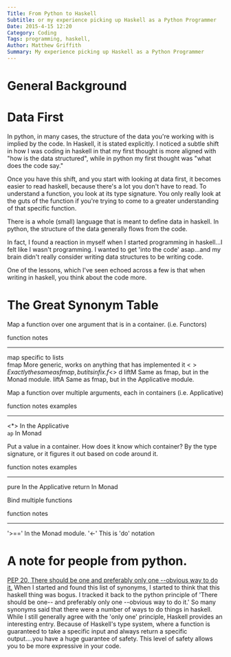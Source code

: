 ```yaml
---
Title: From Python to Haskell
Subtitle: or my experience picking up Haskell as a Python Programmer
Date: 2015-4-15 12:20
Category: Coding
Tags: programming, haskell, 
Author: Matthew Griffith
Summary: My experience picking up Haskell as a Python Programmer
---
```


# General Background

# Data First
In python, in many cases,  the structure of the data you're working with is implied by the code.  In Haskell, it is stated explicitly.  I noticed a subtle shift in how I was coding in haskell in that my first thought is more aligned with "how is the data structured", while in python my first thought was "what does the code say."

Once you have this shift, and you start with looking at data first, it becomes easier to read haskell, because there's a lot you don't have to read.  To understand a function, you look at its type signature.  You only really look at the guts of the function if you're trying to come to a greater understanding of that specific function.

There is a whole (small) language that is meant to define data in haskell.  In python, the structure of the data generally flows from the code.

In fact, I found a reaction in myself when I started programming in haskell...I felt like I wasn't programming.  I wanted to get 'into the code' asap...and my brain didn't really consider writing data structures to be writing code.

One of the lessons, which I've seen echoed across a few is that when writing in haskell, you think about the code more.



# The Great Synonym Table

Map a function over one argument that is in a container. (i.e. Functors)

function     notes   
------------ ---------------------                                    
map          specific to lists   
fmap         More generic, works on anything that has implemented it
<$>          Exactly the same as fmap, but its infix.  f <$> d
liftM        Same as fmap, but in the Monad module.
liftA        Same as fmap, but in the Applicative module.


Map a function over multiple arguments, each in containers (i.e. Applicative)

function     notes                 examples
------------ --------------------- ---------
<*>          In the Applicative  
`ap`         In Monad


Put a value in a container.  How does it know which container?  By the type signature, or it figures it out based on code around it.

function  notes                examples
--------- --------------------- ---------
pure      In the Applicative 
return    In Monad



Bind multiple functions

function    notes                    
----------- ---------------------     
'>=='       In the Monad module. 
'<-'        This is 'do' notation





# A note for people from python.  
[PEP 20, There should be one and preferably only one --obvious way to do it.](https://www.python.org/dev/peps/pep-0020/)
When I started and found this list of synonyms, I started to think that this haskell thing was bogus.  I tracked it back to the python principle of 'There should be one-- and preferably only one --obvious way to do it.'  So many synonyms said that there were a number of ways to do things in haskell.  While I still generally agree with the 'only one' principle, Haskell provides an interesting entry.  Because of Haskell's type system, where a function is guaranteed to take a specific input and always return a specific output....you have a huge guarantee of safety.  This level of safety allows you to be more expressive in your code.


